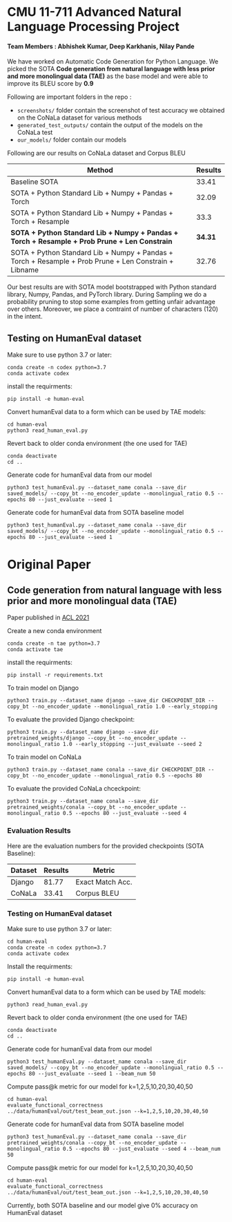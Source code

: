 # CMU 11-711 Advanced Natural Language Processing Project

#### Team Members : Abhishek Kumar, Deep Karkhanis, Nilay Pande

We have worked on Automatic Code Generation for Python Language. We picked the SOTA **Code generation from natural language with less prior and more monolingual data (TAE)** as the base model and were able to improve its BLEU score by **0.9**

Following are important folders in the repo :
* `screenshots/` folder contain the screenshot of test accuracy we obtained on the CoNaLa dataset for various methods
* `generated_test_outputs/` contain the output of the models on the CoNaLa test
* `our_models/` folder contain our models


Following are our results on CoNaLa dataset and Corpus BLEU

| Method  | Results      | 
| ------- | ------------ |
| Baseline SOTA | 33.41  |
| SOTA + Python Standard Lib + Numpy + Pandas + Torch| 32.09        | 
| SOTA + Python Standard Lib + Numpy + Pandas + Torch + Resample  | 33.3        | 
| **SOTA + Python Standard Lib + Numpy + Pandas + Torch + Resample + Prob Prune + Len Constrain**  | **34.31**        | 
| SOTA + Python Standard Lib + Numpy + Pandas + Torch + Resample + Prob Prune + Len Constrain + Libname  | 32.76        | 


Our best results are with SOTA model bootstrapped with Python standard library, Numpy, Pandas, and PyTorch library. During Sampling we do a probability pruning to stop some examples from getting unfair advantage over others. Moreover, we place a contraint of number of characters (120) in the intent.

## Testing on HumanEval dataset
Make sure to use python 3.7 or later:
```
conda create -n codex python=3.7
conda activate codex
```

install the requirments:
```
pip install -e human-eval
```

Convert humanEval data to a form which can be used by TAE models:
```
cd human-eval
python3 read_human_eval.py
```

Revert back to older conda environment (the one used for TAE)
```
conda deactivate
cd ..
```

Generate code for humanEval data from our model
```
python3 test_humanEval.py --dataset_name conala --save_dir saved_models/ --copy_bt --no_encoder_update --monolingual_ratio 0.5 --epochs 80 --just_evaluate --seed 1
```

Generate code for humanEval data from SOTA baseline model
```
python3 test_humanEval.py --dataset_name conala --save_dir saved_models/ --copy_bt --no_encoder_update --monolingual_ratio 0.5 --epochs 80 --just_evaluate --seed 1
```

# Original Paper
## Code generation from natural language with less prior and more monolingual data (TAE)

Paper published in [ACL 2021](https://aclanthology.org/2021.acl-short.98/)

Create a new conda environment
```
conda create -n tae python=3.7
conda activate tae
```

install the requirments:
```
pip install -r requirements.txt
```

To train model on Django
```
python3 train.py --dataset_name django --save_dir CHECKPOINT_DIR --copy_bt --no_encoder_update --monolingual_ratio 1.0 --early_stopping
``` 
To evaluate the provided Django checkpoint:
```
python3 train.py --dataset_name django --save_dir pretrained_weights/django --copy_bt --no_encoder_update --monolingual_ratio 1.0 --early_stopping --just_evaluate --seed 2
``` 
To train model on CoNaLa
```
python3 train.py --dataset_name conala --save_dir CHECKPOINT_DIR --copy_bt --no_encoder_update --monolingual_ratio 0.5 --epochs 80
``` 
To evaluate the provided CoNaLa chceckpoint:
```
python3 train.py --dataset_name conala --save_dir pretrained_weights/conala --copy_bt --no_encoder_update --monolingual_ratio 0.5 --epochs 80 --just_evaluate --seed 4
```

### Evaluation Results
Here are the evaluation numbers for the provided checkpoints (SOTA Baseline):

| Dataset | Results      | Metric             |
| ------- | ------------ | ------------------ |
| Django  | 81.77        | Exact Match Acc.   |
| CoNaLa  | 33.41        | Corpus BLEU        |


### Testing on HumanEval dataset
Make sure to use python 3.7 or later:
```
cd human-eval
conda create -n codex python=3.7
conda activate codex
```

Install the requirments:
```
pip install -e human-eval
```

Convert humanEval data to a form which can be used by TAE models:
```
python3 read_human_eval.py
```

Revert back to older conda environment (the one used for TAE)
```
conda deactivate
cd ..
```

Generate code for humanEval data from our model
```
python3 test_humanEval.py --dataset_name conala --save_dir saved_models/ --copy_bt --no_encoder_update --monolingual_ratio 0.5 --epochs 80 --just_evaluate --seed 1 --beam_num 50
```
Compute pass@k metric for our model for k=1,2,5,10,20,30,40,50
```
cd human-eval
evaluate_functional_correctness ../data/humanEval/out/test_beam_out.json --k=1,2,5,10,20,30,40,50
```


Generate code for humanEval data from SOTA baseline model
```
python3 test_humanEval.py --dataset_name conala --save_dir pretrained_weights/conala --copy_bt --no_encoder_update --monolingual_ratio 0.5 --epochs 80 --just_evaluate --seed 4 --beam_num 50
```
Compute pass@k metric for our model for k=1,2,5,10,20,30,40,50
```
cd human-eval
evaluate_functional_correctness ../data/humanEval/out/test_beam_out.json --k=1,2,5,10,20,30,40,50
```
Currently, both SOTA baseline and our model give 0% accuracy on HumanEval dataset 
